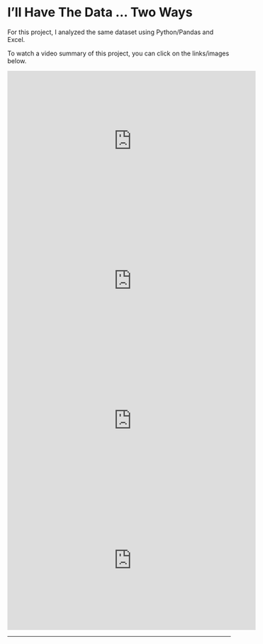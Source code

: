 # I’ll Have The Data … Two Ways

For this project, I analyzed the same dataset using Python/Pandas and Excel.

To watch a video summary of this project, you can click on the links/images below.

<iframe width="560" height="315" src="https://www.youtube.com/embed/33GXK5O3cs4" frameborder="0" allow="autoplay; encrypted-media" allowfullscreen></iframe>

<iframe width="560" height="315" src="https://www.youtube.com/embed/eFnH4m9Vkuw" frameborder="0" allow="autoplay; encrypted-media" allowfullscreen></iframe>

<iframe width="560" height="315" src="https://www.youtube.com/embed/GAqnhNSUq3o" frameborder="0" allow="autoplay; encrypted-media" allowfullscreen></iframe>

<iframe width="560" height="315" src="https://www.youtube.com/embed/GAqnhNSUq3o" frameborder="0" allow="autoplay; encrypted-media" allowfullscreen></iframe>

***